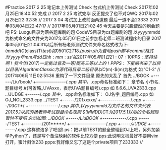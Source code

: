 #Practice
2017 2 25
笔记本上传测试 Check
台式机上传测试 Check
2017年02月25日18:40:52 完成
//
2017 2 25
考试完毕
反正提交了也不对QWQ
2017年02月25日22:32:35
//
2017 3 04
考试加上改前面两道题
最后一道不会23333
2017年03月04日22:47:17
//
2017年05月01日21:02:46
今天主要是兴趣使然的刷会题吧
PS:
Luogu目录为落谷题库刷的题
CodeVS目录为cs题库刷的题
以yyyymmdd为格式命名的文件夹为2017年05月01日之前参加杨老师二班测试程序的目录
2017年05月01日21:04:31以后所有杨老师测试文件夹命名格式改为下:
$(mmdd)C$(class)T$(test)
如
0501C2T18
./push.sh为自动push脚本 commit格式为'yyyy年mm月dd日hh:mm:ss'
如
2017年05月01日21:07:10
PPS:坚持住啊！我今年(2017)一定能过普及一等/提高三等以上的！
PPPS:下星期书来了以后以目录/AlgorithmClassic为源代码目录 二级目录以C$(m)-$(m)为格式 如 'C1-2'
//
2017年06月11日02:51:36
重构了一下文件目录 原先的太乱了
首先
../BOOK
+------/Liu'book/
+---------------/*.cpp
其中，*.cpp命名标准如下：
章节名.小节名.题目标号.#(可省略_UVAxxx，表示UVA题目编号).cpp
如 6.6.6_UVA2333.cpp
../JUDGE
+------/*.cpp
其中，*.cpp命名标准如下：
OJ名字_题目编号.cpp
如 OJ_NOI_2333.cpp
../TEST
+------/201xxxxx/
+---------------/*.cpp
+------/0*0*C*T*/
+---------------/*.cpp
其中,以yyyymmdd为文件名的文件夹代表2017.5.1以前的杨老师考试题目命名规则
$(MMDD)C*T*为2017.5.1以后的命名规则
暂时不变吧
总览如图:
../BOOK
+-----/LiuBOOK
+------------/*.cpp
+-----/TEST
+---------/201*****/
+------------------/*.cpp
+-----/JUDGE
+----------/*.cpp
这样整洁多了吧(逃
ps：把以前TEST的题全整理到OJ上吧，另外加紧学Python了，还是写个备注映射的软件比较方便
pps:此说明文档最好不要用vim打开，蜜汁斜体233
ppps:我好像又忘了这是个private项目了233333
//

